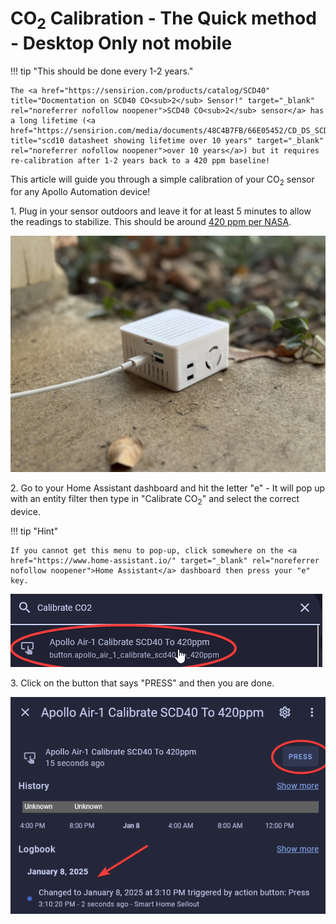 # CO<sub>2</sub> Calibration - The Quick method - Desktop Only not mobile

!!! tip "This should be done every 1-2 years."

    The <a href="https://sensirion.com/products/catalog/SCD40" title="Docmentation on SCD40 CO<sub>2</sub> Sensor!" target="_blank" rel="noreferrer nofollow noopener">SCD40 CO<sub>2</sub> sensor</a> has a long lifetime (<a href="https://sensirion.com/media/documents/48C4B7FB/66E05452/CD_DS_SCD4x_Datasheet_D1.pdf" title="scd10 datasheet showing lifetime over 10 years" target="_blank" rel="noreferrer nofollow noopener">over 10 years</a>) but it requires re-calibration after 1-2 years back to a 420 ppm baseline!

This article will guide you through a simple calibration of your CO<sub>2</sub> sensor for any Apollo Automation device!

1\. Plug in your sensor outdoors and leave it for at least 5 minutes to allow the readings to stabilize. This should be around <a href="https://climate.nasa.gov/vital-signs/carbon-dioxide/?intent=121" title="NASA CO<sub>2</sub> levels" target="_blank" rel="noreferrer nofollow noopener">420 ppm per NASA</a>.

![](assets/air-1-co2-calibration-portrait-quick-pic-3.jpg)

2\. Go to your Home Assistant dashboard and hit the letter "e" - It will pop up with an entity filter then type in "Calibrate CO<sub>2</sub>" and select the correct device.

!!! tip "Hint"

    If you cannot get this menu to pop-up, click somewhere on the <a href="https://www.home-assistant.io/" target="_blank" rel="noreferrer nofollow noopener">Home Assistant</a> dashboard then press your "e" key.

![Image of popup with CO2 calibration choice circled in red](assets/co2-calibration-quick-pic-1.png)

3\. Click on the button that says "PRESS" and then you are done.

![Image of popup with CO2 calibration press button circled in red](assets/co2-calibration-quick-pic-2.png)